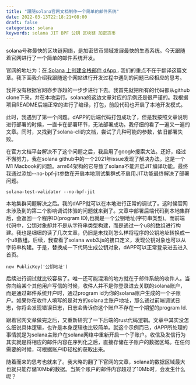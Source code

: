 ```yaml
---
title: "跟随solana官网文档制作一个简单的邮件系统"
date: 2022-03-13T22:18:21+08:00
draft: false
categories: solana
keywords: solana JIT BPF 公钥 区块链 加密货币
---
```

solana号称最快的区块链网络，是加密货币领域发展最快的生态系统。今天跟随着官网进行了一个简单的邮件系统开发。

官网的地址为：[在 Solana 上创建全栈邮件 dApp
](https://learn.figment.io/tutorials/create-a-fullstack-mail-dapp-on-solana#introduction). 我们的重点不在于翻译这篇文章。我下面我介绍我跟随这个网站进行开发过程中遇到的问题已经相应的思考。

我并没有根据官网亦步亦趋的一步步进行下去。我首先就把所有的代码都从github clone下来，并在本地运行。solana的这边文章对应的示例还是很严谨的。我根据项目README后端正常的进行了编译，打包，前段代码也开启了本地开发模式。

此时，我遇到了第一个问题。dAPP的后端代码打包成功了，但是我按照文章说明进行部署的时候，一直卡在部署环节，无法部署成功。我仔细的看了一遍又一遍的文章。同时，又找到了solana-cli的文档，尝试了几种可能的参数，依旧部署失败。

在官方文档平台解决不了这个问题之后，我启用了google搜索大法。还好，经过不懈努力，我在solana github中的一个2021年issue发现了解决办法。这是一个M1 Macbook的问题。arm64架构的它导致了solana不能开启JIT编译功能。最终我通过添加--no-bpf-jit参数在开启本地测试集群式不启用JIT功能最终解决了部署问题。

```
solana-test-validator --no-bpf-jit
```

本地集群问题解决之后。我的dAPP就可以在本地进行正常的调试了。这时候官网未涉及到的第二个影响调试体验的问题就来到了。文章中部署后端代码到本地集群后，会返回一个程序ID(program ID),也就是一个公钥地址(字符串类型)。而前端代码中，公钥对象却并不是从字符串类型构建，而是通过一个u8的数组进行构建。我也是细细的读了几次文章，仍旧是未找到怎么样将程序的公钥地址转换成一个u8数组。后续，我查看了solana web3.js的接口定义，发现公钥对象也可以从字符串构建。于是，替换成一下代码生成公钥对象，dAPP可以正常登录进去进入首页。

```
new PublicKey('公钥地址')
```

后续进行调试就比较容易了。唯一还可能混淆的地方就在于邮件系统的收件人。当你向给某个其他用户写信的时候，收件人并不是你登录进去关联的solana账户，而是通过邮件系统开户时，通过program id为你的solana账户生成的一个子账户。如果你在收件人填写的是对方的solana主账户地址，那么通过前端调试日志，你将会发现错误日志，日志会告诉你这个账户不存在一个期望的program Id.

跟着官网文章做完之后，又重新研究了一下后端的rust代码逻辑。文章中其实没怎么细说具体逻辑，也许是本身逻辑也比较简单。就这个示例而已，dAPP所处理的事情就是为solana主账户在solana网络中重新开启一个子账户。收信及发信行为其实就是将相应的邮件内容在序列化之后，直接存储在子账户的数据区域。在任何需要的时候，可根据账户ID轻松的获取出来。

随着而来的思考也就来了。我大略的翻了下官网的文章，solana的数据区域最大也就只能存储10Mb的数据。当某个账户的邮件内容超过了10Mb时，会发生什么呢？
